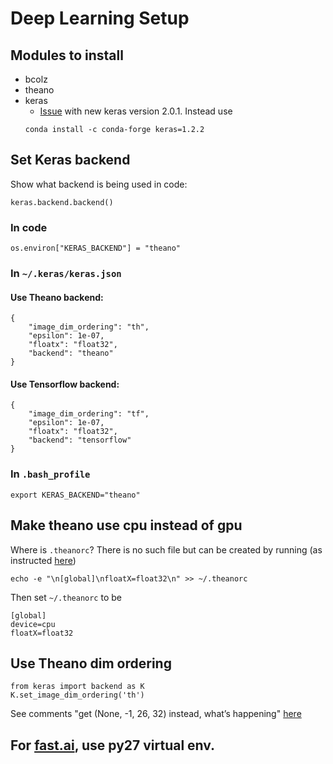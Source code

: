 # Deep Learning Setup


## Modules to install
- bcolz
- theano
- keras
  - [Issue](https://github.com/fchollet/keras/issues/5870) with new keras version 2.0.1. Instead use
  ```
  conda install -c conda-forge keras=1.2.2
  ```

## Set Keras backend
Show what backend is being used in code:
```
keras.backend.backend()
```
### In code
```
os.environ["KERAS_BACKEND"] = "theano"
```

### In `~/.keras/keras.json`

#### Use Theano backend:
```
{
    "image_dim_ordering": "th", 
    "epsilon": 1e-07, 
    "floatx": "float32", 
    "backend": "theano"
}
```

#### Use Tensorflow backend:
```
{
    "image_dim_ordering": "tf", 
    "epsilon": 1e-07, 
    "floatx": "float32", 
    "backend": "tensorflow"
}
```

### In `.bash_profile`
```
export KERAS_BACKEND="theano"
```

## Make theano use cpu instead of gpu
Where is `.theanorc`? There is no such file but can be created by running (as instructed [here](http://stackoverflow.com/questions/21608025/how-to-set-up-theano-config))
```
echo -e "\n[global]\nfloatX=float32\n" >> ~/.theanorc
```
Then set `~/.theanorc` to be
```
[global]
device=cpu
floatX=float32
```
## Use Theano dim ordering
```
from keras import backend as K
K.set_image_dim_ordering('th')
```
See comments "get (None, -1, 26, 32) instead, what’s happening" [here](https://elitedatascience.com/keras-tutorial-deep-learning-in-python)

## For [fast.ai](http://www.fast.ai/), use py27 virtual env.

